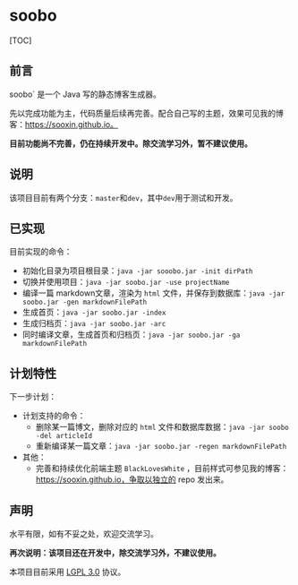 # soobo
[TOC]

## 前言

soobo` 是一个 Java 写的静态博客生成器。

先以完成功能为主，代码质量后续再完善。配合自己写的主题，效果可见我的博客：https://sooxin.github.io。

**目前功能尚不完善，仍在持续开发中。除交流学习外，暂不建议使用。**

## 说明

该项目目前有两个分支：`master`和`dev`，其中`dev`用于测试和开发。

## 已实现

目前实现的命令：

- 初始化目录为项目根目录：`java -jar sooobo.jar -init dirPath`
- 切换并使用项目：`java -jar soobo.jar -use projectName`
- 编译一篇 markdown文章，渲染为 `html` 文件，并保存到数据库：`java -jar soobo.jar -gen markdownFilePath`
- 生成首页：`java -jar soobo.jar -index`
- 生成归档页：`java -jar soobo.jar -arc`
- 同时编译文章，生成首页和归档页：`java -jar soobo.jar -ga  markdownFilePath`

## 计划特性

下一步计划：

- 计划支持的命令：
  - 删除某一篇博文，删除对应的 `html` 文件和数据库数据：`java -jar soobo -del articleId`
  - 重新编译某一篇文章：`java -jar soobo.jar -regen markdownFilePath`
- 其他：
  - 完善和持续优化前端主题 `BlackLovesWhite` ，目前样式可参见我的博客：https://sooxin.github.io，争取以独立的 repo 发出来。



## 声明

水平有限，如有不妥之处，欢迎交流学习。

**再次说明：该项目还在开发中，除交流学习外，不建议使用。**

本项目目前采用 [LGPL 3.0](https://github.com/sooxin/soobo-dev/blob/master/LICENSE) 协议。